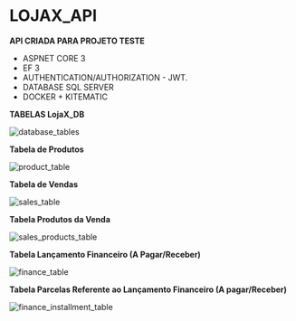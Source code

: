 # LOJAX_API

**API CRIADA PARA PROJETO TESTE**
- ASPNET CORE 3
- EF 3
- AUTHENTICATION/AUTHORIZATION - JWT.
- DATABASE SQL SERVER
- DOCKER + KITEMATIC




**TABELAS LojaX_DB**

![database_tables](https://user-images.githubusercontent.com/7735662/92521327-7164cd80-f1f3-11ea-875e-386bc18320b9.png)

**Tabela de Produtos**

![product_table](https://user-images.githubusercontent.com/7735662/92521334-7590eb00-f1f3-11ea-8ac0-8c89579a81a3.png)

**Tabela de Vendas**

![sales_table](https://user-images.githubusercontent.com/7735662/92521342-788bdb80-f1f3-11ea-92ab-0531df71d8c6.png)

**Tabela Produtos da Venda**

![sales_products_table](https://user-images.githubusercontent.com/7735662/92521349-7aee3580-f1f3-11ea-90a3-d8cedb7d74dd.png)

**Tabela Lançamento Financeiro (A Pagar/Receber)**

![finance_table](https://user-images.githubusercontent.com/7735662/92521358-7d508f80-f1f3-11ea-9257-6e736f9db3e3.png)

**Tabela Parcelas Referente ao Lançamento Financeiro (A pagar/Receber)**

![finance_installment_table](https://user-images.githubusercontent.com/7735662/92521366-7fb2e980-f1f3-11ea-8e83-bc288e86a75e.png)
